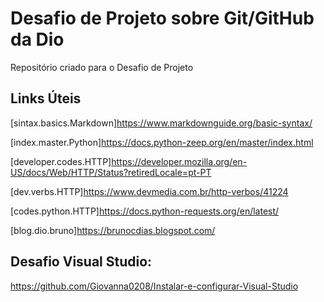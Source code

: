 # Desafio de Projeto sobre Git/GitHub da Dio
Repositório criado para o Desafio de Projeto

## Links Úteis
[sintax.basics.Markdown]https://www.markdownguide.org/basic-syntax/

[index.master.Python]https://docs.python-zeep.org/en/master/index.html

[developer.codes.HTTP]https://developer.mozilla.org/en-US/docs/Web/HTTP/Status?retiredLocale=pt-PT

[dev.verbs.HTTP]https://www.devmedia.com.br/http-verbos/41224

[codes.python.HTTP]https://docs.python-requests.org/en/latest/

[blog.dio.bruno]https://brunocdias.blogspot.com/

## Desafio Visual Studio:

https://github.com/Giovanna0208/Instalar-e-configurar-Visual-Studio
